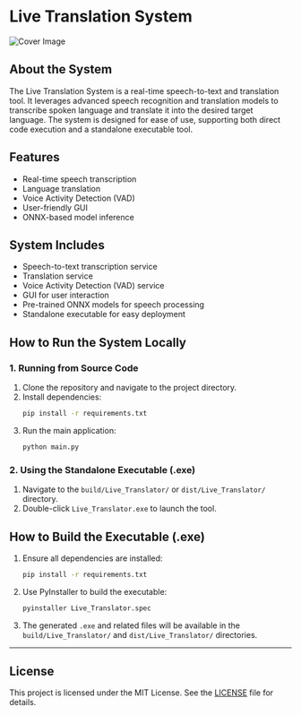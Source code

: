 # Live Translation System

![Cover Image]("/public/lt.jpeg")

## About the System

The Live Translation System is a real-time speech-to-text and translation tool. It leverages advanced speech recognition and translation models to transcribe spoken language and translate it into the desired target language. The system is designed for ease of use, supporting both direct code execution and a standalone executable tool.

## Features
- Real-time speech transcription
- Language translation
- Voice Activity Detection (VAD)
- User-friendly GUI
- ONNX-based model inference

## System Includes
- Speech-to-text transcription service
- Translation service
- Voice Activity Detection (VAD) service
- GUI for user interaction
- Pre-trained ONNX models for speech processing
- Standalone executable for easy deployment

## How to Run the System Locally

### 1. Running from Source Code

1. Clone the repository and navigate to the project directory.
2. Install dependencies:
   ```bash
   pip install -r requirements.txt
   ```
3. Run the main application:
   ```bash
   python main.py
   ```

### 2. Using the Standalone Executable (.exe)

1. Navigate to the `build/Live_Translator/` or `dist/Live_Translator/` directory.
2. Double-click `Live_Translator.exe` to launch the tool.

## How to Build the Executable (.exe)

1. Ensure all dependencies are installed:
   ```bash
   pip install -r requirements.txt
   ```
2. Use PyInstaller to build the executable:
   ```bash
   pyinstaller Live_Translator.spec
   ```
3. The generated `.exe` and related files will be available in the `build/Live_Translator/` and `dist/Live_Translator/` directories.

---

## License

This project is licensed under the MIT License. See the [LICENSE](./LICENSE) file for details.

